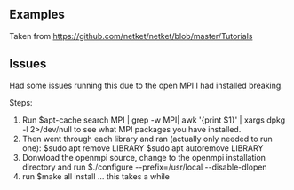 ## Examples
Taken from https://github.com/netket/netket/blob/master/Tutorials

## Issues
Had some issues running this due to the open MPI I had installed breaking.

Steps:

1. Run  $apt-cache search MPI | grep -w MPI| awk '{print $1}' | xargs dpkg -l 2>/dev/null to see what MPI packages you have installed.
2. Then went through each library and ran (actually only needed to run one):
$sudo apt remove LIBRARY
$sudo apt autoremove LIBRARY
3. Donwload the openmpi source, change to the openmpi installation directory and run
$./configure --prefix=/usr/local --disable-dlopen
4. run $make all install ... this takes a while 
